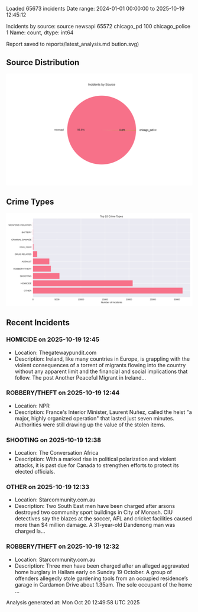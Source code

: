 
Loaded 65673 incidents
Date range: 2024-01-01 00:00:00 to 2025-10-19 12:45:12

Incidents by source:
source
newsapi           65572
chicago_pd          100
chicago_police        1
Name: count, dtype: int64

Report saved to reports/latest_analysis.md
bution.svg)

## Source Distribution
![Source Distribution](images/source_distribution.svg)

## Crime Types
![Crime Types](images/crime_types.svg)

## Recent Incidents

### HOMICIDE on 2025-10-19 12:45
- Location: Thegatewaypundit.com
- Description: Ireland, like many countries in Europe, is grappling with the violent consequences of a torrent of migrants flowing into the country without any apparent limit and the financial and social implications that follow.
The post Another Peaceful Migrant in Ireland…


### ROBBERY/THEFT on 2025-10-19 12:44
- Location: NPR
- Description: France's Interior Minister, Laurent Nuñez, called the heist "a major, highly organized operation" that lasted just seven minutes. Authorities were still drawing up the value of the stolen items.


### SHOOTING on 2025-10-19 12:38
- Location: The Conversation Africa
- Description: With a marked rise in political polarization and violent attacks, it is past due for Canada to strengthen efforts to protect its elected officials.


### OTHER on 2025-10-19 12:33
- Location: Starcommunity.com.au
- Description: Two South East men have been charged after arsons destroyed two community sport buildings in City of Monash. CIU detectives say the blazes at the soccer, AFL and cricket facilities caused more than $4 million damage. A 31-year-old Dandenong man was charged la…


### ROBBERY/THEFT on 2025-10-19 12:32
- Location: Starcommunity.com.au
- Description: Three men have been charged after an alleged aggravated home burglary in Hallam early on Sunday 19 October. A group of offenders allegedly stole gardening tools from an occupied residence’s garage in Cardamon Drive about 1.35am. The sole occupant of the home …

Analysis generated at: Mon Oct 20 12:49:58 UTC 2025
